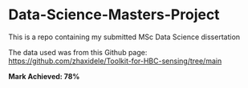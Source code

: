 # Data-Science-Masters-Project

This is a repo containing my submitted MSc Data Science dissertation

The data used was from this Github page: https://github.com/zhaxidele/Toolkit-for-HBC-sensing/tree/main

**Mark Achieved: 78%**
